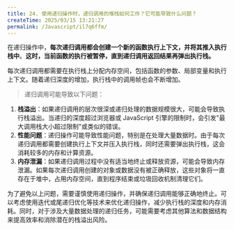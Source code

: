 ```yaml
---
title: 24. 使用递归操作时，递归调用的堆栈如何工作？它可能导致什么问题？
createTime: 2025/03/15 13:21:27
permalink: /Javascript/il7q6ffm/
---
```


在递归操作中，**每次递归调用都会创建一个新的函数执行上下文，并将其推入执行栈中**。**这时，当前函数的执行被暂停，直到递归调用返回结果再弹出执行栈。**

每次递归调用都需要在执行栈上分配内存空间，包括函数的参数、局部变量和执行上下文。随着递归深度的增加，执行栈中的调用帧也会不断增加。

> 递归调用可能导致以下问题：

1. **栈溢出**：如果递归调用的层次很深或递归处理的数据规模很大，可能会导致执行栈溢出。当递归的深度超过浏览器或 JavaScript 引擎的限制时，会引发"最大调用栈大小超过限制"或类似的错误。
2. **性能问题**：递归操作可能导致性能问题，特别是在处理大量数据时。由于每次递归调用都需要创建执行上下文并压入执行栈，同时还需要弹出执行栈，这会消耗较多的内存和计算资源。
3. **内存泄漏**：如果递归调用过程中没有适当地终止或释放资源，可能会导致内存泄漏。如果每次递归调用创建的对象或数据没有被正确释放，这些对象将一直存在于堆中，占用内存空间，直到程序结束或垃圾回收机制清理它们。

为了避免以上问题，需要谨慎使用递归操作，并确保递归调用能够正确地终止。可以考虑使用迭代或尾递归优化等技术来优化递归操作，减少执行栈的深度和内存消耗。同时，对于涉及大量数据处理的递归任务，可能需要考虑其他算法和数据结构来提高效率和消除潜在的栈溢出风险。

